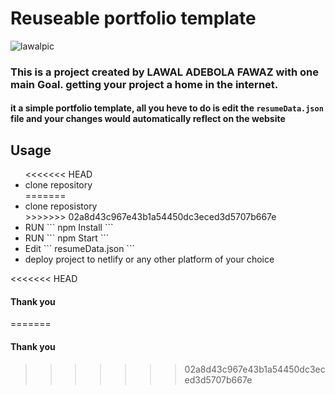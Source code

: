 # Reuseable portfolio template
![lawalpic](https://user-images.githubusercontent.com/85949974/140650632-951b5d75-3a4e-42f4-a759-f75038916ba2.JPG)
### This is a project created by LAWAL ADEBOLA FAWAZ with one main Goal. getting your project a home in the internet.
#### it a  simple portfolio template, all you heve to do is edit the ``` resumeData.json ``` file and your changes would automatically reflect on the website
## Usage
<ul>
<<<<<<< HEAD
  <li> clone repository</li>
=======
  <li> clone reposistory</li>
>>>>>>> 02a8d43c967e43b1a54450dc3eced3d5707b667e
  <li>  RUN ``` npm Install ```</li>
  <li> RUN ``` npm Start ```</li>
  <li> Edit ``` resumeData.json ```</li>
  <li> deploy project to netlify or any other platform of your choice</li>
</ul>

<<<<<<< HEAD
#### Thank you 
=======
#### Thank you
>>>>>>> 02a8d43c967e43b1a54450dc3eced3d5707b667e
